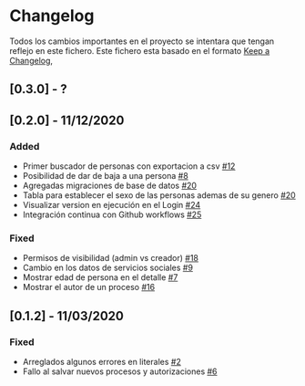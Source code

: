 # Changelog
Todos los cambios importantes en el proyecto se intentara que tengan reflejo en este fichero. Este fichero esta basado en el formato [Keep a Changelog](https://keepachangelog.com/en/1.0.0/),

## [0.3.0] - ?

## [0.2.0] - 11/12/2020
### Added

- Primer buscador de personas con exportacion a csv [#12](https://github.com/liceo-social/liceo/issues/12)
- Posibilidad de dar de baja a una persona [#8](https://github.com/liceo-social/liceo/issues/8)
- Agregadas migraciones de base de datos [#20](https://github.com/liceo-social/liceo/issues/20)
- Tabla para establecer el sexo de las personas ademas de su genero [#20](https://github.com/liceo-social/liceo/issues/20)
- Visualizar version en ejecución en el Login [#24](https://github.com/liceo-social/liceo/issues/24)
- Integración continua con Github workflows [#25](https://github.com/liceo-social/liceo/issues/25)

### Fixed

- Permisos de visibilidad (admin vs creador) [#18](https://github.com/liceo-social/liceo/issues/18)
- Cambio en los datos de servicios sociales [#9](https://github.com/liceo-social/liceo/issues/9)
- Mostrar edad de persona en el detalle [#7](https://github.com/liceo-social/liceo/issues/7)
- Mostrar el autor de un proceso [#16](https://github.com/liceo-social/liceo/issues/16)

## [0.1.2] - 11/03/2020
### Fixed

- Arreglados algunos errores en literales [#2](https://github.com/liceo-social/liceo/issues/6)
- Fallo al salvar nuevos procesos y autorizaciones [#6](https://github.com/liceo-social/liceo/issues/6)
